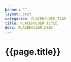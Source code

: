 ```yaml
---
banner: ""
layout: post
categories: PLACEHOLDER_TAGS
title: PLACEHOLDER_TITLE
desc: PLACEHOLDER_DESC
---
```


# {{page.title}}
<!-- ! ilk önce front-matter'ı düzenle ! -->